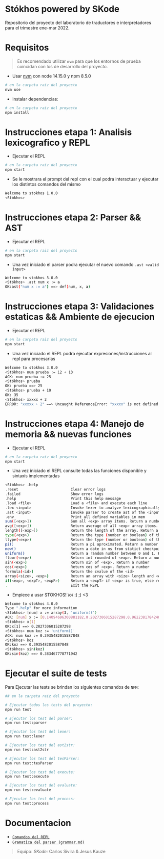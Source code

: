 # Stókhos powered by SKode

Repositorio del proyecto del laboratorio de traductores e interpretadores para el trimestre ene-mar 2022.


# Requisitos

> Es recomendado utilizar `nvm` para que los entornos de prueba coincidan con los de desarrollo del proyecto.

- Usar [nvm](https://github.com/nvm-sh/nvm) con node 14.15.0 y npm 8.5.0 
```sh
# en la carpeta raiz del proyecto 
nvm use 
```
- Instalar dependencias:
```sh
# en la carpeta raiz del proyecto 
npm install
```

# Instrucciones etapa 1: Analisis lexicografico y REPL

- Ejecutar el REPL
```sh
# en la carpeta raiz del proyecto 
npm start
```

- Se le mostrara el prompt del repl con el cual podra interactuar y ejecutar los distintos comandos del mismo
```sh
Welcome to stokhos 1.0.0
<Stókhos>
```

# Instrucciones etapa 2: Parser && AST

- Ejecutar el REPL
```sh
# en la carpeta raiz del proyecto 
npm start
```

- Una vez iniciado el parser podra ejecutar el nuevo comando `.ast <valid input>`
```sh
Welcome to stokhos 3.0.0
<Stókhos> .ast num x := a
OK:ast("num x := a") ==> def(num, x, a)
```

# Instrucciones etapa 3: Validaciones estaticas && Ambiente de ejecucion

- Ejecutar el REPL
```sh
# en la carpeta raiz del proyecto 
npm start
```

- Una vez iniciado el REPL podra ejecutar expresiones/instrucciones al repl para procesarlas
```sh
Welcome to stokhos 3.0.0
<Stókhos> num prueba := 12 + 13
ACK: num prueba := 25
<Stókhos> prueba
OK: prueba ==> 25
<Stókhos> prueba + 10
OK: 35
<Stókhos> xxxxx + 2
ERROR: "xxxxx + 2" ==> Uncaught ReferenceError: "xxxxx" is not defined
```

# Instrucciones etapa 4: Manejo de memoria && nuevas funciones

- Ejecutar el REPL
```sh
# en la carpeta raiz del proyecto 
npm start
```
- Una vez iniciado el REPL consulte todas las funciones disponible y sintaxis implementadas
```sh
<Stókhos> .help
.reset                        Clear error logs
.failed                       Show error logs
.help                         Print this help message
.load <file>                  Load a <file> and execute each line
.lex <input>                  Invoke lexer to analyze lexicographically the <input>
.ast <input>                  Invoke parser to create ast of the <input> and print in a string
.env                          Print all defined variables in mem
sum([<exp>])                  Sum all <exp> array items. Return a number
avg([<exp>])                  Return average of all <exp> array items. Return a number
length([<exp>])               Return the length of the array. Return a number
type(<exp>)                   Return the type (number or boolean) of the <exp>, also works with arrays. Return a string
ltype(<exp>)                  Return the type (number or boolean) of the <exp> if the exp is assignable. Return a string
pi()                          Return a pi aproximated. Return a number
now()                         Return a date in ms from statict checkpoint. Return a number
uniform()                     Return a random number between 0 and 1. Return a number
floor(<exp>)                  Return int rounded of <exp>. Return a number
sin(<exp>)                    Return sin of <exp>. Return a number
cos(<exp>)                    Return cos of <exp>. Return a number
formula(<id>)                 Return the cvalue of the <id>
array(<size>, <exp>)          Return an array with <size> length and <exp> items.
if(<exp>, <expT>, <expF>)     Return a <expT> if <exp> is true, else return <expF>
.                             Exit the REPL
```

- Empiece a usar STOKHOS!  \o/ :) ;) <3
```sh
Welcome to stokhos 4.0.0
Type ".help" for more information
<Stókhos> [num] x := array(3, 'uniform()')
ACK: [num] x := [0.14094696300881182,0.2027306015287298,0.9622381784248013]
<Stókhos> x[1]
OK:x[1] ==> 0.2027306015287298
<Stókhos> num koz := 'uniform()'
ACK: num koz := 0.3935482015587848
<Stókhos> koz
OK:koz ==> 0.3935482015587848
<Stókhos> sin(koz)
OK:sin(koz) ==> 0.383467778771942
```

#  Ejecutar el suite de tests

Para Ejecutar las tests se brindan los siguientes comandos de `NPM`:
```sh
## en la carpeta raiz del proyecto 

# Ejecutar todos los tests del proyecto:
npm run test

# Ejecutar los test del parser:
npm run test:parser

# Ejecutar los test del lexer:
npm run test:lexer

# Ejecutar los test del ast2str:
npm run test:ast2str

# Ejecutar los test del tesParser:
npm run test:tesParser

# Ejecutar los test del execute:
npm run test:execute

# Ejecutar los test del evaluate:
npm run test:evaluate

# Ejecutar los test del process:
npm run test:process
```

# Documentacion

 - [`Comandos del REPL`](src/lib/repl/README.md)
 - [`Gramatica del parser (grammar.md)`](src/lib/vm/parser/GRAMMAR.md)


> Equipo: _SKode:_ Carlos Sivira & Jesus Kauze
